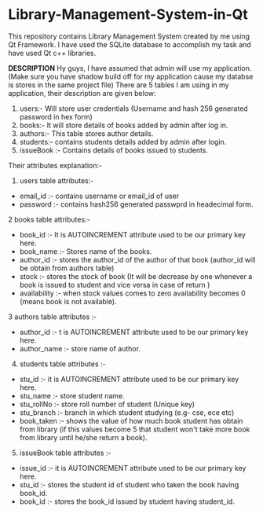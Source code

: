 # Library-Management-System-in-Qt
This repository contains Library Management System created by me using Qt Framework. I have used the SQLite database to accomplish my task and have used Qt c++ libraries. 

**DESCRIPTION**
Hy guys,
I have assumed that admin will use my application.
(Make sure you have shadow build off for my application cause my databse is stores in the same project file)
There are 5 tables I am using in my application, their description are given below:
1. users:- Will store user credentials (Username and hash 256 generated password in hex form)
2. books:- It will store details of books added by admin after log in.
3. authors:- This table stores author details.
4. students:- contains students details added by admin after login.
5. issueBook :- Contains details of books issued to students.

Their attributes explanation:-

1. users table attributes:-

 - email_id :- contains username or email_id of user
 - password :- contains hash256 generated passwprd in headecimal form.
 
 2 books table attributes:-
 
 - book_id :- It is AUTOINCREMENT attribute used to be our primary key here.
 - book_name :- Stores name of the books.
 - author_id :- stores the author_id of the author of that book (author_id will be obtain from authors table)
 - stock :- stores the stock of book (It will be decrease by one whenever a book is issued to student and vice versa in case of return )
 - availability :- when stock values comes to zero availability becomes 0 (means book is not available).
 
 3 authors table attributes :-
 
 - author_id :- t is AUTOINCREMENT attribute used to be our primary key here.
 - author_name :- store name of author.
 
 4. students table attributes :-

- stu_id :- it is AUTOINCREMENT attribute used to be our primary key here.
- stu_name :- store student name.
- stu_rollNo :- store roll number of student (Unique key)
- stu_branch :- branch in which student studying (e.g- cse, ece etc)
- book_taken :- shows the value of how much book student has obtain from library (if this values become 5 that student won't take more book from library until he/she return a book).

5. issueBook table attributes :-

- issue_id :-  it is AUTOINCREMENT attribute used to be our primary key here.
- stu_id :-  stores the student id of student who taken the book having book_id.
- book_id :- stores the book_id issued by student having student_id.
